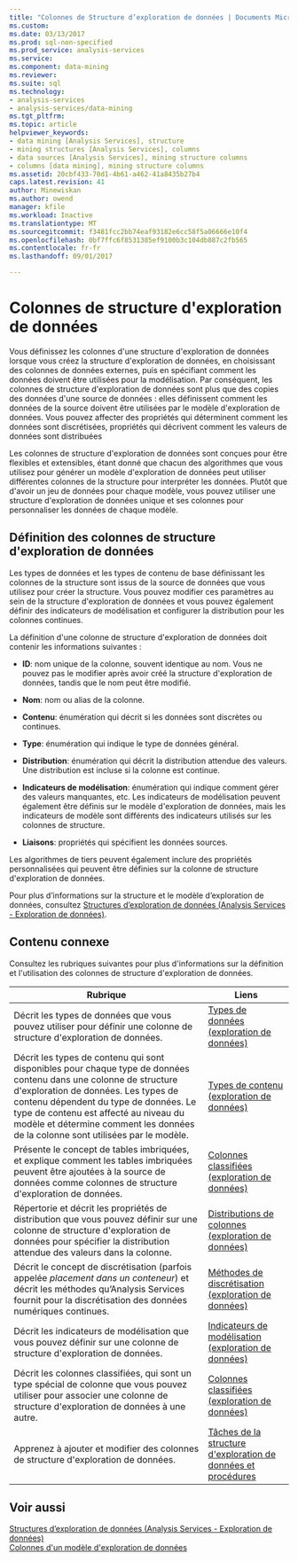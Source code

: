 ```yaml
---
title: "Colonnes de Structure d’exploration de données | Documents Microsoft"
ms.custom: 
ms.date: 03/13/2017
ms.prod: sql-non-specified
ms.prod_service: analysis-services
ms.service: 
ms.component: data-mining
ms.reviewer: 
ms.suite: sql
ms.technology:
- analysis-services
- analysis-services/data-mining
ms.tgt_pltfrm: 
ms.topic: article
helpviewer_keywords:
- data mining [Analysis Services], structure
- mining structures [Analysis Services], columns
- data sources [Analysis Services], mining structure columns
- columns [data mining], mining structure columns
ms.assetid: 20cbf433-70d1-4b61-a462-41a8435b27b4
caps.latest.revision: 41
author: Minewiskan
ms.author: owend
manager: kfile
ms.workload: Inactive
ms.translationtype: MT
ms.sourcegitcommit: f3481fcc2bb74eaf93182e6cc58f5a06666e10f4
ms.openlocfilehash: 0bf7ffc6f8531385ef9100b3c104db887c2fb565
ms.contentlocale: fr-fr
ms.lasthandoff: 09/01/2017

---
```

# <a name="mining-structure-columns"></a>Colonnes de structure d'exploration de données
  Vous définissez les colonnes d'une structure d'exploration de données lorsque vous créez la structure d'exploration de données, en choisissant des colonnes de données externes, puis en spécifiant comment les données doivent être utilisées pour la modélisation. Par conséquent, les colonnes de structure d'exploration de données sont plus que des copies des données d'une source de données : elles définissent comment les données de la source doivent être utilisées par le modèle d'exploration de données. Vous pouvez affecter des propriétés qui déterminent comment les données sont discrétisées, propriétés qui décrivent comment les valeurs de données sont distribuées  
  
 Les colonnes de structure d'exploration de données sont conçues pour être flexibles et extensibles, étant donné que chacun des algorithmes que vous utilisez pour générer un modèle d'exploration de données peut utiliser différentes colonnes de la structure pour interpréter les données. Plutôt que d'avoir un jeu de données pour chaque modèle, vous pouvez utiliser une structure d'exploration de données unique et ses colonnes pour personnaliser les données de chaque modèle.  
  
## <a name="defining-mining-structure-columns"></a>Définition des colonnes de structure d'exploration de données  
 Les types de données et les types de contenu de base définissant les colonnes de la structure sont issus de la source de données que vous utilisez pour créer la structure. Vous pouvez modifier ces paramètres au sein de la structure d'exploration de données et vous pouvez également définir des indicateurs de modélisation et configurer la distribution pour les colonnes continues.  
  
 La définition d'une colonne de structure d'exploration de données doit contenir les informations suivantes :  
  
-   **ID**: nom unique de la colonne, souvent identique au nom. Vous ne pouvez pas le modifier après avoir créé la structure d'exploration de données, tandis que le nom peut être modifié.  
  
-   **Nom**: nom ou alias de la colonne.  
  
-   **Contenu**: énumération qui décrit si les données sont discrètes ou continues.  
  
-   **Type**: énumération qui indique le type de données général.  
  
-   **Distribution**: énumération qui décrit la distribution attendue des valeurs. Une distribution est incluse si la colonne est continue.  
  
-   **Indicateurs de modélisation**: énumération qui indique comment gérer des valeurs manquantes, etc. Les indicateurs de modélisation peuvent également être définis sur le modèle d'exploration de données, mais les indicateurs de modèle sont différents des indicateurs utilisés sur les colonnes de structure.  
  
-   **Liaisons**: propriétés qui spécifient les données sources.  
  
 Les algorithmes de tiers peuvent également inclure des propriétés personnalisées qui peuvent être définies sur la colonne de structure d'exploration de données.  
  
 Pour plus d’informations sur la structure et le modèle d’exploration de données, consultez [Structures d’exploration de données &#40;Analysis Services - Exploration de données&#41;](../../analysis-services/data-mining/mining-structures-analysis-services-data-mining.md).  
  
## <a name="related-content"></a>Contenu connexe  
 Consultez les rubriques suivantes pour plus d'informations sur la définition et l'utilisation des colonnes de structure d'exploration de données.  
  
|Rubrique|Liens|  
|-----------|-----------|  
|Décrit les types de données que vous pouvez utiliser pour définir une colonne de structure d'exploration de données.|[Types de données &#40;exploration de données&#41;](../../analysis-services/data-mining/data-types-data-mining.md)|  
|Décrit les types de contenu qui sont disponibles pour chaque type de données contenu dans une colonne de structure d'exploration de données. Les types de contenu dépendent du type de données. Le type de contenu est affecté au niveau du modèle et détermine comment les données de la colonne sont utilisées par le modèle.|[Types de contenu &#40;exploration de données&#41;](../../analysis-services/data-mining/content-types-data-mining.md)|  
|Présente le concept de tables imbriquées, et explique comment les tables imbriquées peuvent être ajoutées à la source de données comme colonnes de structure d'exploration de données.|[Colonnes classifiées &#40;exploration de données&#41;](../../analysis-services/data-mining/classified-columns-data-mining.md)|  
|Répertorie et décrit les propriétés de distribution que vous pouvez définir sur une colonne de structure d'exploration de données pour spécifier la distribution attendue des valeurs dans la colonne.|[Distributions de colonnes &#40;exploration de données&#41;](../../analysis-services/data-mining/column-distributions-data-mining.md)|  
|Décrit le concept de discrétisation (parfois appelée *placement dans un conteneur*) et décrit les méthodes qu’Analysis Services fournit pour la discrétisation des données numériques continues.|[Méthodes de discrétisation &#40;exploration de données&#41;](../../analysis-services/data-mining/discretization-methods-data-mining.md)|  
|Décrit les indicateurs de modélisation que vous pouvez définir sur une colonne de structure d'exploration de données.|[Indicateurs de modélisation &#40;exploration de données&#41;](../../analysis-services/data-mining/modeling-flags-data-mining.md)|  
|Décrit les colonnes classifiées, qui sont un type spécial de colonne que vous pouvez utiliser pour associer une colonne de structure d'exploration de données à une autre.|[Colonnes classifiées &#40;exploration de données&#41;](../../analysis-services/data-mining/classified-columns-data-mining.md)|  
|Apprenez à ajouter et modifier des colonnes de structure d'exploration de données.|[Tâches de la structure d'exploration de données et procédures](../../analysis-services/data-mining/mining-structure-tasks-and-how-tos.md)|  
  
## <a name="see-also"></a>Voir aussi  
 [Structures d’exploration de données &#40;Analysis Services - Exploration de données&#41;](../../analysis-services/data-mining/mining-structures-analysis-services-data-mining.md)   
 [Colonnes d'un modèle d'exploration de données](../../analysis-services/data-mining/mining-model-columns.md)  
  
  


